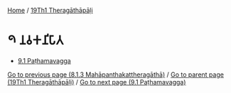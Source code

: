 
[Home](/) / [19Th1 Theragāthāpāḷi](../19Th1.md)

# 𑁯 𑀦𑀯𑀓𑀦𑀺𑀧𑀸𑀢

* [9.1 Paṭhamavagga](9/9.1.md)

[Go to previous page (8.1.3 Mahāpanthakattheragāthā)](8/8.1/8.1.3.md) / [Go to parent page (19Th1 Theragāthāpāḷi)](0.md) / [Go to next page (9.1 Paṭhamavagga)](9/9.1.md)


